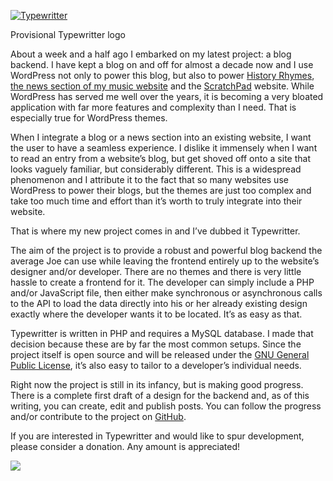 [![Typewritter](typewritter-logo.png)](https://i0.wp.com/blog.alexseifert.com/wp-content/uploads/2013/11/typewritter-logo.png?ssl=1)

Provisional Typewritter logo

About a week and a half ago I embarked on my latest project: a blog backend. I have kept a blog on and off for almost a decade now and I use WordPress not only to power this blog, but also to power [History Rhymes](https://www.historyrhymes.info), [the news section of my music website](https://www.alexseifertmusic.com/archives) and the [ScratchPad](https://scratchpad.alexseifert.com) website. While WordPress has served me well over the years, it is becoming a very bloated application with far more features and complexity than I need. That is especially true for WordPress themes.

When I integrate a blog or a news section into an existing website, I want the user to have a seamless experience. I dislike it immensely when I want to read an entry from a website’s blog, but get shoved off onto a site that looks vaguely familiar, but considerably different. This is a widespread phenomenon and I attribute it to the fact that so many websites use WordPress to power their blogs, but the themes are just too complex and take too much time and effort than it’s worth to truly integrate into their website.

That is where my new project comes in and I’ve dubbed it Typewritter.

The aim of the project is to provide a robust and powerful blog backend the average Joe can use while leaving the frontend entirely up to the website’s designer and/or developer. There are no themes and there is very little hassle to create a frontend for it. The developer can simply include a PHP and/or JavaScript file, then either make synchronous or asynchronous calls to the API to load the data directly into his or her already existing design exactly where the developer wants it to be located. It’s as easy as that.

Typewritter is written in PHP and requires a MySQL database. I made that decision because these are by far the most common setups. Since the project itself is open source and will be released under the [GNU General Public License](https://github.com/eiskalteschatten/Typewritter/blob/master/LICENSE.txt), it’s also easy to tailor to a developer’s individual needs.

Right now the project is still in its infancy, but is making good progress. There is a complete first draft of a design for the backend and, as of this writing, you can create, edit and publish posts. You can follow the progress and/or contribute to the project on [GitHub](https://github.com/eiskalteschatten/Typewritter).

If you are interested in Typewritter and would like to spur development, please consider a donation. Any amount is appreciated!

![](pixel.gif)